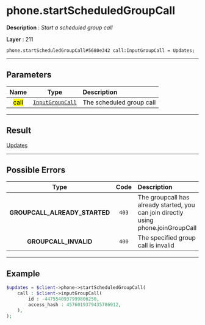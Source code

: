 # phone.startScheduledGroupCall

**Description** : *Start a scheduled group call*

**Layer** : 211

```tl
phone.startScheduledGroupCall#5680e342 call:InputGroupCall = Updates;
```

---

## Parameters

| Name | Type | Description |
| :---: | :---: | :--- |
| <mark>call</mark> | [`InputGroupCall`](type/InputGroupCall) | The scheduled group call |

---

## Result

[Updates](type/Updates)

---

## Possible Errors

| Type | Code | Description |
| :---: | :---: | :--- |
| **GROUPCALL_ALREADY_STARTED** | `403` | The groupcall has already started, you can join directly using phone.joinGroupCall |
| **GROUPCALL_INVALID** | `400` | The specified group call is invalid |

---

## Example

```php
$updates = $client->phone->startScheduledGroupCall(
	call : $client->inputGroupCall(
		id : -4475540937999806250,
		access_hash : 4576019379435786912,
	),
);
```